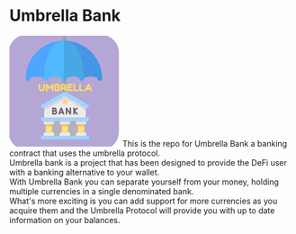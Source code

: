 # Umbrella Bank
![Umbrella Bank](https://github.com/cryptotwilight/umbrellabank/blob/e7ea22763b51d3412ae5b74a068937b40db94778/umbrella-bank.png)
This is the repo for Umbrella Bank a banking contract that uses the umbrella protocol. 
<br/>Umbrella bank is a project that has been designed to provide the DeFi user with a banking alternative to your wallet. 
<br/>With Umbrella Bank you can separate yourself from your money, holding multiple currencies in a single denominated bank. 
<br/>What's more exciting is you can add support for more currencies as you acquire them and the Umbrella Protocol will provide you with up to date information on your balances. 
